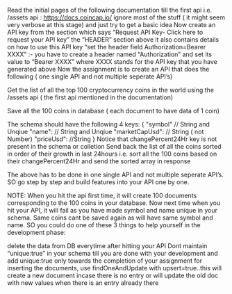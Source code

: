 Read the initial pages of the following documentation till the first api i.e. /assets api : https://docs.coincap.io/
ignore most of the stuff ( it might seem very verbose at this stage) and just try to get a basic idea
Now create an API key from the section which says “Request API Key- Click here to request your API key”
the “HEADER” section above it also contains details on how to use this API key
“set the header field Authorization=Bearer XXXX” :- you have to create a header named “Authorization” and set its value to “Bearer XXXX” where XXXX stands for the API key that you have generated above
Now the assignment is to create an API that does the following ( one single API and not multiple seperate API’s)

Get the list of all the top 100 cryptocurrency coins in the world using the /assets api ( the first api mentioned in the documentation)

Save all the 100 coins in database ( each document to have data of 1 coin)

The schema should have the following 4 keys: { "symbol" // String and Unqiue "name": // String and Unqiue "marketCapUsd": // String ( not Number) "priceUsd": //String } Notice that changePercent24Hr key is not present in the schema or colletion
Send back the list of all the coins sorted in order of their growth in last 24hours i.e. sort all the 100 coins based on their changePercent24Hr and send the sorted array in response

The above has to be done in one single API and not multiple seperate API’s. SO go step by step and build features into your API one by one.

NOTE: When you hit the api first time, it will create 100 documents corresponding to the 100 coins in your database. Now next time when you hit your API, it will fail as you have made symbol and name unique in your schema. Same coins cant be saved again as will have same symbol and name. SO you could do one of these 3 things to help yourself in the development phase:

delete the data from DB everytime after hitting your API
Dont maintain “unique:true” in your schema till you are done with your development and add unique:true only towards the completion of your assignment
for inserting the documents, use findOneAndUpdate with upsert=true..this will create a new document incase there is no entry or will update the old doc with new values when there is an entry already there